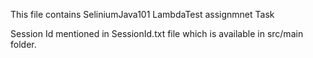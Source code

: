 This file contains SeliniumJava101 LambdaTest assignmnet Task

Session Id mentioned in SessionId.txt file which is available in src/main folder.

